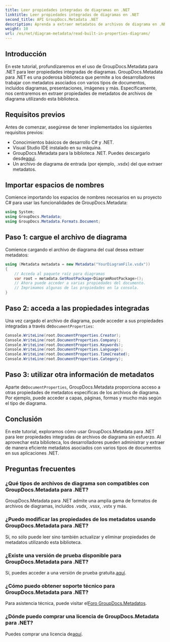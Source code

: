 ```yaml
---
title: Leer propiedades integradas de diagramas en .NET
linktitle: Leer propiedades integradas de diagramas en .NET
second_title: API GroupDocs.Metadata .NET
description: Aprenda a extraer metadatos de archivos de diagrama en .NET usando GroupDocs.Metadata. Mejore la gestión y el análisis de documentos de manera eficiente.
weight: 10
url: /es/net/diagram-metadata/read-built-in-properties-diagrams/
---
```

## Introducción
En este tutorial, profundizaremos en el uso de GroupDocs.Metadata para .NET para leer propiedades integradas de diagramas. GroupDocs.Metadata para .NET es una poderosa biblioteca que permite a los desarrolladores trabajar con metadatos asociados con varios tipos de documentos, incluidos diagramas, presentaciones, imágenes y más. Específicamente, nos centraremos en extraer propiedades de metadatos de archivos de diagrama utilizando esta biblioteca.
## Requisitos previos
Antes de comenzar, asegúrese de tener implementados los siguientes requisitos previos:
- Conocimientos básicos de desarrollo C# y .NET.
- Visual Studio IDE instalado en su máquina.
-  GroupDocs.Metadata para la biblioteca .NET. Puedes descargarlo desde[aquí](https://releases.groupdocs.com/metadata/net/).
- Un archivo de diagrama de entrada (por ejemplo, .vsdx) del que extraer metadatos.

## Importar espacios de nombres
Comience importando los espacios de nombres necesarios en su proyecto C# para usar las funcionalidades de GroupDocs.Metadata:
```csharp
using System;
using GroupDocs.Metadata;
using GroupDocs.Metadata.Formats.Document;
```
## Paso 1: cargue el archivo de diagrama
Comience cargando el archivo de diagrama del cual desea extraer metadatos:
```csharp
using (Metadata metadata = new Metadata("YourDiagramFile.vsdx"))
{
    // Acceda al paquete raíz para diagramas
    var root = metadata.GetRootPackage<DiagramRootPackage>();
    // Ahora puede acceder a varias propiedades del documento.
    // Imprimamos algunas de las propiedades en la consola.
}
```
## Paso 2: acceda a las propiedades integradas
 Una vez cargado el archivo de diagrama, puede acceder a sus propiedades integradas a través de`DocumentProperties`:
```csharp
Console.WriteLine(root.DocumentProperties.Creator);
Console.WriteLine(root.DocumentProperties.Company);
Console.WriteLine(root.DocumentProperties.Keywords);
Console.WriteLine(root.DocumentProperties.Language);
Console.WriteLine(root.DocumentProperties.TimeCreated);
Console.WriteLine(root.DocumentProperties.Category);
```
## Paso 3: utilizar otra información de metadatos
 Aparte de`DocumentProperties`, GroupDocs.Metadata proporciona acceso a otras propiedades de metadatos específicas de los archivos de diagrama. Por ejemplo, puede acceder a capas, páginas, formas y mucho más según el tipo de diagrama.

## Conclusión
En este tutorial, exploramos cómo usar GroupDocs.Metadata para .NET para leer propiedades integradas de archivos de diagrama sin esfuerzo. Al aprovechar esta biblioteca, los desarrolladores pueden administrar y extraer de manera eficiente metadatos asociados con varios tipos de documentos en sus aplicaciones .NET.

## Preguntas frecuentes
### ¿Qué tipos de archivos de diagrama son compatibles con GroupDocs.Metadata para .NET?
GroupDocs.Metadata para .NET admite una amplia gama de formatos de archivos de diagramas, incluidos .vsdx, .vssx, .vstx y más.
### ¿Puedo modificar las propiedades de los metadatos usando GroupDocs.Metadata para .NET?
Sí, no sólo puede leer sino también actualizar y eliminar propiedades de metadatos utilizando esta biblioteca.
### ¿Existe una versión de prueba disponible para GroupDocs.Metadata para .NET?
 Sí, puedes acceder a una versión de prueba gratuita.[aquí](https://releases.groupdocs.com/).
### ¿Cómo puedo obtener soporte técnico para GroupDocs.Metadata para .NET?
 Para asistencia técnica, puede visitar el[Foro GroupDocs.Metadatos](https://forum.groupdocs.com/c/metadata/14).
### ¿Dónde puedo comprar una licencia de GroupDocs.Metadata para .NET?
 Puedes comprar una licencia de[aquí](https://purchase.groupdocs.com/buy).